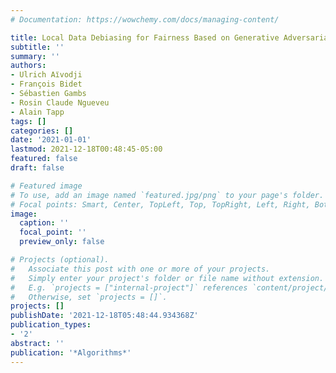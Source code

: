 ```yaml
---
# Documentation: https://wowchemy.com/docs/managing-content/

title: Local Data Debiasing for Fairness Based on Generative Adversarial Training
subtitle: ''
summary: ''
authors:
- Ulrich Aı̈vodji
- François Bidet
- Sébastien Gambs
- Rosin Claude Ngueveu
- Alain Tapp
tags: []
categories: []
date: '2021-01-01'
lastmod: 2021-12-18T00:48:45-05:00
featured: false
draft: false

# Featured image
# To use, add an image named `featured.jpg/png` to your page's folder.
# Focal points: Smart, Center, TopLeft, Top, TopRight, Left, Right, BottomLeft, Bottom, BottomRight.
image:
  caption: ''
  focal_point: ''
  preview_only: false

# Projects (optional).
#   Associate this post with one or more of your projects.
#   Simply enter your project's folder or file name without extension.
#   E.g. `projects = ["internal-project"]` references `content/project/deep-learning/index.md`.
#   Otherwise, set `projects = []`.
projects: []
publishDate: '2021-12-18T05:48:44.934368Z'
publication_types:
- '2'
abstract: ''
publication: '*Algorithms*'
---
```


